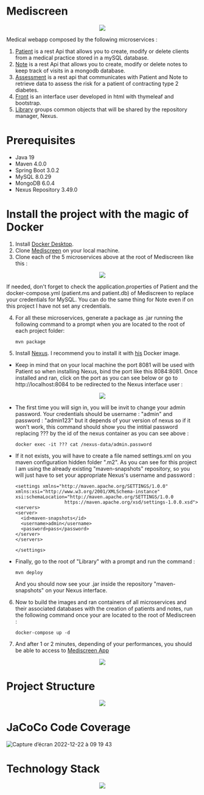 # Mediscreen

<p align="center">
  <img src=https://user-images.githubusercontent.com/95872501/224155098-59ee106a-10cd-4189-a830-e957db28003c.png>
</p>



Medical webapp composed by the following microservices :
1. [Patient](https://github.com/HashTucE/Patient.git) is a rest Api that allows you to create, modify or delete clients from a medical practice stored in a mySQL database.
2. [Note](https://github.com/HashTucE/Note.git) is a rest Api that allows you to create, modify or delete notes to keep track of visits in a mongodb database.
3. [Assessment](https://github.com/HashTucE/Assessment.git) is a rest api that communicates with Patient and Note to retrieve data to assess the risk for a patient of contracting type 2 diabetes.
4. [Front](https://github.com/HashTucE/Front.git) is an interface user developed in html with thymeleaf and bootstrap.
5. [Library](https://github.com/HashTucE/Library.git) groups common objects that will be shared by the repository manager, Nexus.



# Prerequisites
- Java 19
- Maven 4.0.0
- Spring Boot 3.0.2
- MySQL 8.0.29
- MongoDB 6.0.4
- Nexus Repository 3.49.0


# Install the project with the magic of Docker

1. Install [Docker Desktop](https://www.docker.com/products/docker-desktop/).
2. Clone [Mediscreen](https://github.com/HashTucE/Mediscreen.git) on your local machine.
3. Clone each of the 5 microservices above at the root of Mediscreen like this :
<p align="center">
  <img src=https://user-images.githubusercontent.com/95872501/224263030-d59df305-01d0-4e08-a57b-7c4ba3580a13.png>
</p>
If needed, don't forget to check the application.properties of Patient and the docker-compose.yml (patient.ms and patient.db) of Mediscreen to replace your credentials for MySQL.
You can do the same thing for Note even if on this project I have not set any credentials.

4. For all these microservices, generate a package as .jar running the following command to a prompt when you are located to the root of each project folder:
    ```
    mvn package
    ```

5. Install [Nexus](https://help.sonatype.com/repomanager3/installation-and-upgrades/installation-methods).
I recommend you to install it with [his](https://hub.docker.com/r/sonatype/nexus3/) Docker image.
- Keep in mind that on your local machine the port 8081 will be used with Patient so when installing Nexus, bind the port like this 8084:8081. Once installed and ran, click on the port as you can see below or go to http://localhost:8084 to be redirected to the Nexus interface user :
<p align="center">
  <img src=https://user-images.githubusercontent.com/95872501/224268285-bc76f6de-5481-49a2-b50c-66041ea6a6f6.png>
</p>

- The first time you will sign in, you will be invit to change your admin password. Your credentials should be username : "admin" and password : "admin123" but it depends of your version of nexus so if it won't work, this command should show you the intitial password replacing ??? by the id of the nexus container as you can see above :
    ```
    docker exec -it ??? cat /nexus-data/admin.password 
    ```
    
- If it not exists, you will have to create a file named settings.xml on you maven configuration hidden folder ".m2". As you can see for this project I am using the already existing "maven-snapshots" repository, so you will just have to set your appropriate Nexus's username and password :
    ```
  <settings xmlns="http://maven.apache.org/SETTINGS/1.0.0"
  xmlns:xsi="http://www.w3.org/2001/XMLSchema-instance"
  xsi:schemaLocation="http://maven.apache.org/SETTINGS/1.0.0
                      https://maven.apache.org/xsd/settings-1.0.0.xsd">
  <servers>
    <server>
      <id>maven-snapshots</id>
      <username>admin</username>
      <password>pass</password>
    </server>
  </servers>

  </settings>
    ```
    
- Finally, go to the root of "Library" with a prompt and run the command :
    ```
    mvn deploy
    ```
    And you should now see your .jar inside the repository "maven-snapshots" on your Nexus interface.

6. Now to build the images and ran containers of all microservices and their associated databases with the creation of patients and notes, run the following command once your are located to the root of Mediscreen :
    ```
    docker-compose up -d
    ```
    
7. And after 1 or 2 minutes, depending of your performances, you should be able to access to [Mediscreen App](http://localhost:8083/home)

<p align="center">
  <img src=https://user-images.githubusercontent.com/95872501/224282867-7c9e5771-60ac-4471-8fef-8a19eac6606a.png>
</p>



# Project Structure
<p align="center">
  <img src=https://user-images.githubusercontent.com/95872501/224289216-54e84251-12de-4559-8e5d-bf00b4d46267.png>
</p>



# JaCoCo Code Coverage
![Capture d’écran 2022-12-22 à 09 19 43](https://user-images.githubusercontent.com/95872501/209089621-20ac00aa-46ea-466f-98a9-ac8d7be3ecbf.png)

# Technology Stack
<p align="center">
  <img src=https://user-images.githubusercontent.com/95872501/224289092-fa6f6430-fcaa-42a9-a6cb-10505ac7007c.png>
</p>

